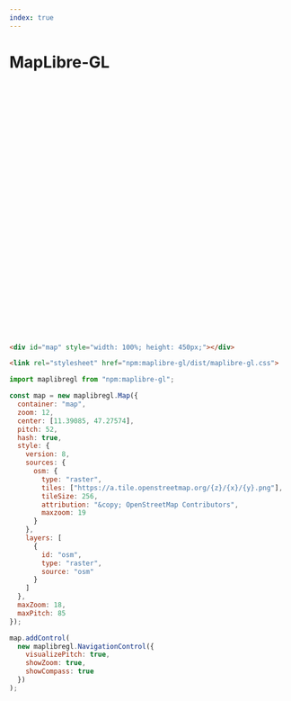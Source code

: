 ```yaml
---
index: true
---
```


# MapLibre-GL

<div id="map" style="width: 100%; height: 450px;"></div>
<link rel="stylesheet" href="npm:maplibre-gl/dist/maplibre-gl.css">

```html echo run=false
<div id="map" style="width: 100%; height: 450px;"></div>
```

```html echo run=false
<link rel="stylesheet" href="npm:maplibre-gl/dist/maplibre-gl.css">
```

```js echo
import maplibregl from "npm:maplibre-gl";
```

```js echo
const map = new maplibregl.Map({
  container: "map",
  zoom: 12,
  center: [11.39085, 47.27574],
  pitch: 52,
  hash: true,
  style: {
    version: 8,
    sources: {
      osm: {
        type: "raster",
        tiles: ["https://a.tile.openstreetmap.org/{z}/{x}/{y}.png"],
        tileSize: 256,
        attribution: "&copy; OpenStreetMap Contributors",
        maxzoom: 19
      }
    },
    layers: [
      {
        id: "osm",
        type: "raster",
        source: "osm"
      }
    ]
  },
  maxZoom: 18,
  maxPitch: 85
});

map.addControl(
  new maplibregl.NavigationControl({
    visualizePitch: true,
    showZoom: true,
    showCompass: true
  })
);
```
